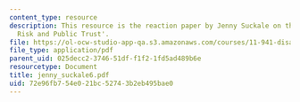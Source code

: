 ```yaml
---
content_type: resource
description: This resource is the reaction paper by Jenny Suckale on the topic 'Transboundary
  Risk and Public Trust'.
file: https://ol-ocw-studio-app-qa.s3.amazonaws.com/courses/11-941-disaster-vulnerability-and-resilience-spring-2005/72e96fb754e021bc52743b2eb495bae0_jenny_suckale6.pdf
file_type: application/pdf
parent_uid: 025decc2-3746-51df-f1f2-1fd5ad489b6e
resourcetype: Document
title: jenny_suckale6.pdf
uid: 72e96fb7-54e0-21bc-5274-3b2eb495bae0
---
```

